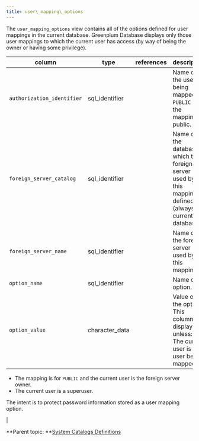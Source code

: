```yaml
---
title: user\_mapping\_options 
---
```


The `user_mapping_options` view contains all of the options defined for user mappings in the current database. Greenplum Database displays only those user mappings to which the current user has access \(by way of being the owner or having some privilege\).

|column|type|references|description|
|------|----|----------|-----------|
|`authorization_identifier`|sql\_identifier| |Name of the user being mapped, or `PUBLIC` if the mapping is public.|
|`foreign_server_catalog`|sql\_identifier| |Name of the database in which the foreign server used by this mapping is defined \(always the current database\).|
|`foreign_server_name`|sql\_identifier| |Name of the foreign server used by this mapping.|
|`option_name`|sql\_identifier| |Name of an option.|
|`option_value`|character\_data| |Value of the option. This column will display null unless:-   The current user is the user being mapped.
-   The mapping is for `PUBLIC` and the current user is the foreign server owner.
-   The current user is a superuser.

 The intent is to protect password information stored as a user mapping option.

|

**Parent topic: **[System Catalogs Definitions](../system_catalogs/catalog_ref-html.html)

